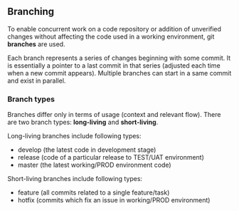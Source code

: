 ## Branching

To enable concurrent work on a code repository or addition of unverified changes without affecting the code used in a working environment, git **branches** are used.

Each branch represents a series of changes beginning with some commit. It is essentially a pointer to a last commit in that series (adjusted each time when a new commit appears). Multiple branches can start in a same commit and exist in parallel.

### Branch types

Branches differ only in terms of usage (context and relevant flow). There are two branch types: **long-living** and **short-living**. 

Long-living branches include following types:

- develop (the latest code in development stage)
- release (code of a particular release to TEST/UAT environment)
- master (the latest working/PROD environment code)


Short-living branches include following types:

- feature (all commits related to a single feature/task)
- hotfix (commits which fix an issue in working/PROD environment)

